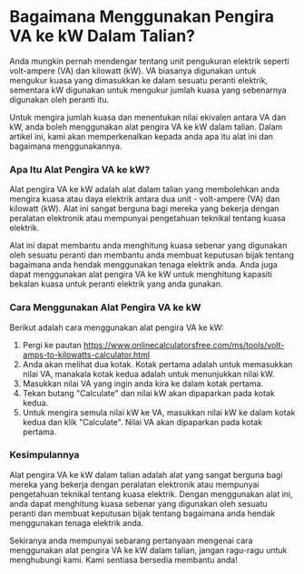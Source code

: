 Bagaimana Menggunakan Pengira VA ke kW Dalam Talian?
====================================================

Anda mungkin pernah mendengar tentang unit pengukuran elektrik seperti volt-ampere (VA) dan kilowatt (kW). VA biasanya digunakan untuk mengukur kuasa yang dimasukkan ke dalam sesuatu peranti elektrik, sementara kW digunakan untuk mengukur jumlah kuasa yang sebenarnya digunakan oleh peranti itu.

Untuk mengira jumlah kuasa dan menentukan nilai ekivalen antara VA dan kW, anda boleh menggunakan alat pengira VA ke kW dalam talian. Dalam artikel ini, kami akan memperkenalkan kepada anda apa itu alat ini dan bagaimana menggunakannya.

### Apa Itu Alat Pengira VA ke kW?

Alat pengira VA ke kW adalah alat dalam talian yang membolehkan anda mengira kuasa atau daya elektrik antara dua unit - volt-ampere (VA) dan kilowatt (kW). Alat ini sangat berguna bagi mereka yang bekerja dengan peralatan elektronik atau mempunyai pengetahuan teknikal tentang kuasa elektrik.

Alat ini dapat membantu anda menghitung kuasa sebenar yang digunakan oleh sesuatu peranti dan membantu anda membuat keputusan bijak tentang bagaimana anda hendak menggunakan tenaga elektrik anda. Anda juga dapat menggunakan alat pengira VA ke kW untuk menghitung kapasiti bekalan kuasa untuk peranti elektrik yang anda gunakan.

### Cara Menggunakan Alat Pengira VA ke kW

Berikut adalah cara menggunakan alat pengira VA ke kW:

1. Pergi ke pautan <https://www.onlinecalculatorsfree.com/ms/tools/volt-amps-to-kilowatts-calculator.html>
2. Anda akan melihat dua kotak. Kotak pertama adalah untuk memasukkan nilai VA, manakala kotak kedua adalah untuk menunjukkan nilai kW.
3. Masukkan nilai VA yang ingin anda kira ke dalam kotak pertama.
4. Tekan butang "Calculate" dan nilai kW akan dipaparkan pada kotak kedua.
5. Untuk mengira semula nilai kW ke VA, masukkan nilai kW ke dalam kotak kedua dan klik "Calculate". Nilai VA akan dipaparkan pada kotak pertama.

### Kesimpulannya

Alat pengira VA ke kW dalam talian adalah alat yang sangat berguna bagi mereka yang bekerja dengan peralatan elektronik atau mempunyai pengetahuan teknikal tentang kuasa elektrik. Dengan menggunakan alat ini, anda dapat menghitung kuasa sebenar yang digunakan oleh sesuatu peranti dan membuat keputusan bijak tentang bagaimana anda hendak menggunakan tenaga elektrik anda.

Sekiranya anda mempunyai sebarang pertanyaan mengenai cara menggunakan alat pengira VA ke kW dalam talian, jangan ragu-ragu untuk menghubungi kami. Kami sentiasa bersedia membantu anda!